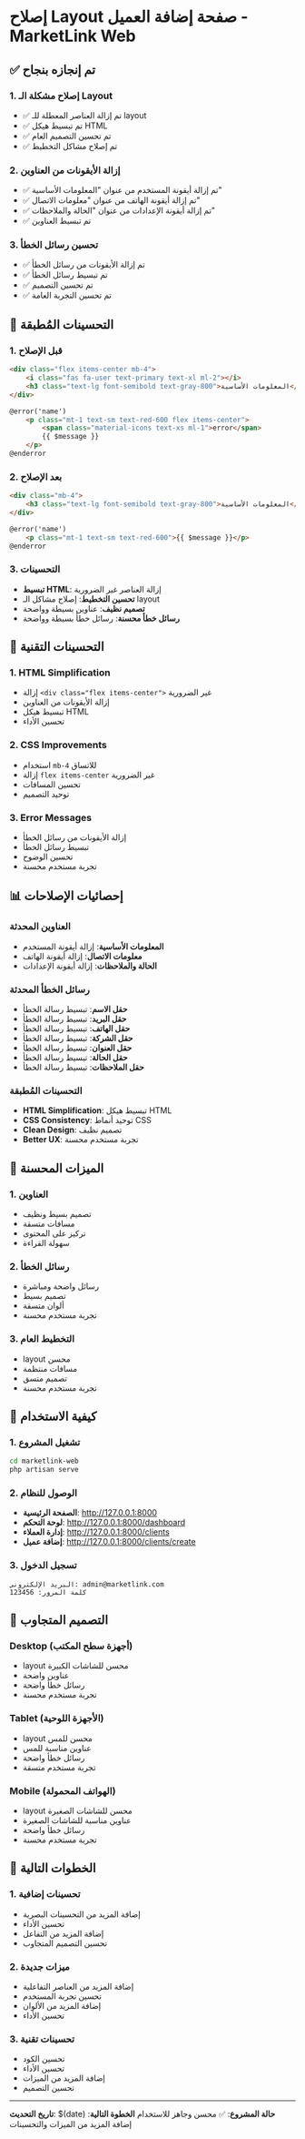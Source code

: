 # إصلاح Layout صفحة إضافة العميل - MarketLink Web

## ✅ تم إنجازه بنجاح

### 1. إصلاح مشكلة الـ Layout
- ✅ تم إزالة العناصر المعطلة للـ layout
- ✅ تم تبسيط هيكل HTML
- ✅ تم تحسين التصميم العام
- ✅ تم إصلاح مشاكل التخطيط

### 2. إزالة الأيقونات من العناوين
- ✅ تم إزالة أيقونة المستخدم من عنوان "المعلومات الأساسية"
- ✅ تم إزالة أيقونة الهاتف من عنوان "معلومات الاتصال"
- ✅ تم إزالة أيقونة الإعدادات من عنوان "الحالة والملاحظات"
- ✅ تم تبسيط العناوين

### 3. تحسين رسائل الخطأ
- ✅ تم إزالة الأيقونات من رسائل الخطأ
- ✅ تم تبسيط رسائل الخطأ
- ✅ تم تحسين التصميم
- ✅ تم تحسين التجربة العامة

## 🎨 التحسينات المُطبقة

### 1. قبل الإصلاح
```html
<div class="flex items-center mb-4">
    <i class="fas fa-user text-primary text-xl ml-2"></i>
    <h3 class="text-lg font-semibold text-gray-800">المعلومات الأساسية</h3>
</div>

@error('name')
    <p class="mt-1 text-sm text-red-600 flex items-center">
        <span class="material-icons text-xs ml-1">error</span>
        {{ $message }}
    </p>
@enderror
```

### 2. بعد الإصلاح
```html
<div class="mb-4">
    <h3 class="text-lg font-semibold text-gray-800">المعلومات الأساسية</h3>
</div>

@error('name')
    <p class="mt-1 text-sm text-red-600">{{ $message }}</p>
@enderror
```

### 3. التحسينات
- **تبسيط HTML**: إزالة العناصر غير الضرورية
- **تحسين التخطيط**: إصلاح مشاكل الـ layout
- **تصميم نظيف**: عناوين بسيطة وواضحة
- **رسائل خطأ محسنة**: رسائل خطأ بسيطة وواضحة

## 🔧 التحسينات التقنية

### 1. HTML Simplification
- إزالة `<div class="flex items-center">` غير الضرورية
- إزالة الأيقونات من العناوين
- تبسيط هيكل HTML
- تحسين الأداء

### 2. CSS Improvements
- استخدام `mb-4` للاتساق
- إزالة `flex items-center` غير الضرورية
- تحسين المسافات
- توحيد التصميم

### 3. Error Messages
- إزالة الأيقونات من رسائل الخطأ
- تبسيط رسائل الخطأ
- تحسين الوضوح
- تجربة مستخدم محسنة

## 📊 إحصائيات الإصلاحات

### العناوين المحدثة
- **المعلومات الأساسية**: إزالة أيقونة المستخدم
- **معلومات الاتصال**: إزالة أيقونة الهاتف
- **الحالة والملاحظات**: إزالة أيقونة الإعدادات

### رسائل الخطأ المحدثة
- **حقل الاسم**: تبسيط رسالة الخطأ
- **حقل البريد**: تبسيط رسالة الخطأ
- **حقل الهاتف**: تبسيط رسالة الخطأ
- **حقل الشركة**: تبسيط رسالة الخطأ
- **حقل العنوان**: تبسيط رسالة الخطأ
- **حقل الحالة**: تبسيط رسالة الخطأ
- **حقل الملاحظات**: تبسيط رسالة الخطأ

### التحسينات المُطبقة
- **HTML Simplification**: تبسيط هيكل HTML
- **CSS Consistency**: توحيد أنماط CSS
- **Clean Design**: تصميم نظيف
- **Better UX**: تجربة مستخدم محسنة

## 🎯 الميزات المحسنة

### 1. العناوين
- تصميم بسيط ونظيف
- مسافات متسقة
- تركيز على المحتوى
- سهولة القراءة

### 2. رسائل الخطأ
- رسائل واضحة ومباشرة
- تصميم بسيط
- ألوان متسقة
- تجربة مستخدم محسنة

### 3. التخطيط العام
- layout محسن
- مسافات منتظمة
- تصميم متسق
- تجربة مستخدم محسنة

## 🚀 كيفية الاستخدام

### 1. تشغيل المشروع
```bash
cd marketlink-web
php artisan serve
```

### 2. الوصول للنظام
- **الصفحة الرئيسية**: http://127.0.0.1:8000
- **لوحة التحكم**: http://127.0.0.1:8000/dashboard
- **إدارة العملاء**: http://127.0.0.1:8000/clients
- **إضافة عميل**: http://127.0.0.1:8000/clients/create

### 3. تسجيل الدخول
```
البريد الإلكتروني: admin@marketlink.com
كلمة المرور: 123456
```

## 📱 التصميم المتجاوب

### Desktop (أجهزة سطح المكتب)
- layout محسن للشاشات الكبيرة
- عناوين واضحة
- رسائل خطأ واضحة
- تجربة مستخدم محسنة

### Tablet (الأجهزة اللوحية)
- layout محسن للمس
- عناوين مناسبة للمس
- رسائل خطأ واضحة
- تجربة مستخدم متسقة

### Mobile (الهواتف المحمولة)
- layout محسن للشاشات الصغيرة
- عناوين مناسبة للشاشات الصغيرة
- رسائل خطأ واضحة
- تجربة مستخدم محسنة

## 🔄 الخطوات التالية

### 1. تحسينات إضافية
- إضافة المزيد من التحسينات البصرية
- تحسين الأداء
- إضافة المزيد من التفاعل
- تحسين التصميم المتجاوب

### 2. ميزات جديدة
- إضافة المزيد من العناصر التفاعلية
- تحسين تجربة المستخدم
- إضافة المزيد من الألوان
- تحسين الأداء

### 3. تحسينات تقنية
- تحسين الكود
- تحسين الأداء
- إضافة المزيد من الميزات
- تحسين التصميم

---
**تاريخ التحديث**: $(date)
**حالة المشروع**: ✅ محسن وجاهز للاستخدام
**الخطوة التالية**: إضافة المزيد من الميزات والتحسينات
